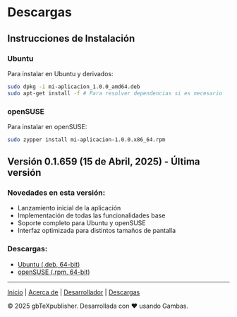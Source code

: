 # Descargas

## Instrucciones de Instalación

### Ubuntu

Para instalar en Ubuntu y derivados:

```bash
sudo dpkg -i mi-aplicacion_1.0.0_amd64.deb
sudo apt-get install -f # Para resolver dependencias si es necesario
```

### openSUSE

Para instalar en openSUSE:

```bash
sudo zypper install mi-aplicacion-1.0.0.x86_64.rpm
```

## Versión 0.1.659 (15 de Abril, 2025) - Última versión

### Novedades en esta versión:

- Lanzamiento inicial de la aplicación
- Implementación de todas las funcionalidades base
- Soporte completo para Ubuntu y openSUSE
- Interfaz optimizada para distintos tamaños de pantalla

### Descargas:

- [Ubuntu (.deb, 64-bit)](https://github.com/tu-usuario/tu-repositorio/releases/download/v1.0.0/mi-aplicacion_1.0.0_amd64.deb)
- [openSUSE (.rpm, 64-bit)](https://github.com/tu-usuario/tu-repositorio/releases/download/v1.0.0/mi-aplicacion-1.0.0.x86_64.rpm)


---

[Inicio](index.md) | [Acerca de](about.md) | [Desarrollador](cv.md) | [Descargas](downloads.md)

&copy; 2025 gbTeXpublisher. Desarrollada con ❤️ usando Gambas.